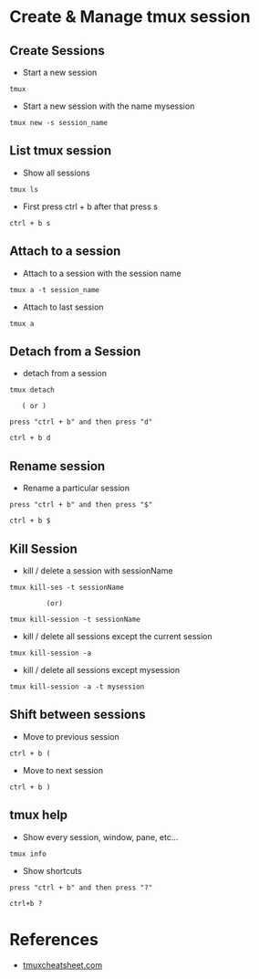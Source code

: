 # Create & Manage tmux session 


## Create Sessions

* Start a new session

```
tmux
```

* Start a new session with the name mysession

```
tmux new -s session_name
```

## List tmux session

* Show all sessions

```
tmux ls 
```

* First press ctrl + b after that press s

```
ctrl + b s
```

## Attach to a session

* Attach to a session with the session name

```
tmux a -t session_name
```
* Attach to last session

```
tmux a
```

## Detach from a Session

* detach from a session

```
tmux detach  
 
   ( or )
   
press "ctrl + b" and then press "d"  

ctrl + b d
```

## Rename session

* Rename a particular session

```
press "ctrl + b" and then press "$"

ctrl + b $
```

## Kill Session

* kill / delete a session with sessionName

```
tmux kill-ses -t sessionName
         
         (or)
         
tmux kill-session -t sessionName
```

* kill / delete all sessions except the current session

```
tmux kill-session -a
```

* kill / delete all sessions except mysession

```
tmux kill-session -a -t mysession
```

## Shift between sessions

* Move to previous session

```
ctrl + b (
```
* Move to next session

```
ctrl + b )
```

## tmux help

* Show every session, window, pane, etc...

```
tmux info
```

* Show shortcuts

```
press "ctrl + b" and then press "?"

ctrl+b ?
```
# References

* [tmuxcheatsheet.com](https://tmuxcheatsheet.com/)